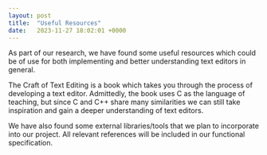```yaml
---
layout: post
title:  "Useful Resources"
date:   2023-11-27 18:02:01 +0000
---
```


As part of our research, we have found some useful resources which could be of use for both implementing and better understanding text editors in general.

The Craft of Text Editing is a book which takes you through the process of developing a text editor. Admittedly, the book uses C as the language of teaching, but since C and C++ share many similarities we can still take inspiration and gain a deeper understanding of text editors.

We have also found some external libraries/tools that we plan to incorporate into our project. All relevant references will be included in our functional specification.